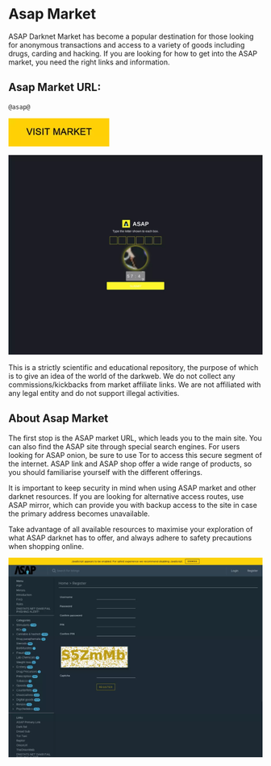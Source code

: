 # Asap Market
ASAP Darknet Market has become a popular destination for those looking for anonymous transactions and access to a variety of goods including drugs, carding and hacking. If you are looking for how to get into the ASAP market, you need the right links and information.

## Asap Market URL:

```sh
@asap@
```
[<img src="/assets/tdatsabar.webp" width="200">](@asap@)

<a href="@asap@"><img src="/assets/fornuri.webp" alt="image" style="max-width: 100%;"><a>

This is a strictly scientific and educational repository, the purpose of which is to give an idea of the world of the darkweb. We do not collect any commissions/kickbacks from market affiliate links. We are not affiliated with any legal entity and do not support illegal activities.

## About Asap Market

The first stop is the ASAP market URL, which leads you to the main site. You can also find the ASAP site through special search engines. For users looking for ASAP onion, be sure to use Tor to access this secure segment of the internet. ASAP link and ASAP shop offer a wide range of products, so you should familiarise yourself with the different offerings. 

It is important to keep security in mind when using ASAP market and other darknet resources. If you are looking for alternative access routes, use ASAP mirror, which can provide you with backup access to the site in case the primary address becomes unavailable.

Take advantage of all available resources to maximise your exploration of what ASAP darknet has to offer, and always adhere to safety precautions when shopping online.

<a href="@asap@"><img src="/assets/intorli.webp" alt="image" style="max-width: 100%;"><a>
